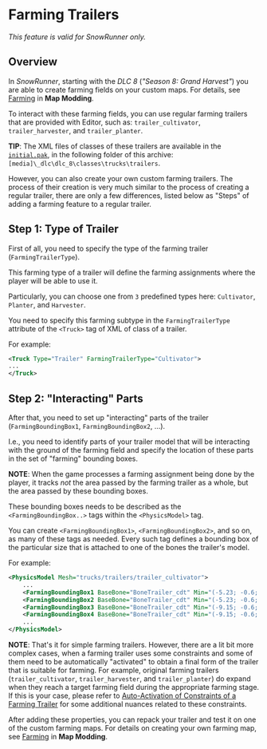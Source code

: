 # Farming Trailers

*This feature is valid for SnowRunner only.*

## Overview
In *SnowRunner*, starting with the *DLC 8* (*"Season 8: Grand Harvest"*) you are able to create farming fields on your custom maps. For details, see [Farming][farming] in **Map Modding**.

To interact with these farming fields, you can use regular farming trailers that are provided with Editor, such as: `trailer_cultivator`, `trailer_harvester`, and `trailer_planter`.

**TIP**: The XML files of classes of these trailers are available in the [`initial.pak`][initial_pak], in the following folder of this archive: `[media]\_dlc\dlc_8\classes\trucks\trailers`.

However, you can also create your own custom farming trailers. The process of their creation is very much similar to the process of creating a regular trailer, there are only a few differences, listed below as "Steps" of adding a farming feature to a regular trailer.

## Step 1: Type of Trailer
First of all, you need to specify the type of the farming trailer (`FarmingTrailerType`).

This farming type of a trailer will define the farming assignments where the player will be able to use it.

Particularly, you can choose one from `3` predefined types here: `Cultivator`, `Planter`, and `Harvester`.

You need to specify this farming subtype in the `FarmingTrailerType` attribute of the `<Truck>` tag of XML of class of a trailer.

For example:

```xml
<Truck Type="Trailer" FarmingTrailerType="Cultivator">
...
</Truck>
```

## Step 2: "Interacting" Parts

After that, you need to set up "interacting" parts of the trailer (`FarmingBoundingBox1`, `FarmingBoundingBox2`, ...).

I.e., you need to identify parts of your trailer model that will be interacting with the ground of the farming field and specify the location of these parts in the set of "farming" bounding boxes.

**NOTE**: When the game processes a farming assignment being done by the player, it tracks *not* the area passed by the farming trailer as a whole, but the area passed by these bounding boxes.

These bounding boxes needs to be described as the `<FarmingBoundingBox..>` tags within the `<PhysicsModel>` tag. 

You can create `<FarmingBoundingBox1>`, `<FarmingBoundingBox2>`, and so on, as many of these tags as needed. Every such tag defines a bounding box of the particular size that is attached to one of the bones the trailer's model.

For example:

```xml
<PhysicsModel Mesh="trucks/trailers/trailer_cultivator">
    ...
    <FarmingBoundingBox1 BaseBone="BoneTrailer_cdt" Min="(-5.23; -0.6; -2.81)" Max="(-1.97; 0.6; -0.14)" />
    <FarmingBoundingBox2 BaseBone="BoneTrailer_cdt" Min="(-5.23; -0.6; 0.14)" Max="(-1.97; 0.6; 2.81)" />
    <FarmingBoundingBox3 BaseBone="BoneTrailer_cdt" Min="(-9.15; -0.6; 0.14)" Max="(-5.66; 0.6; 2.81)" />
    <FarmingBoundingBox4 BaseBone="BoneTrailer_cdt" Min="(-9.15; -0.6; -2.81)" Max="(-5.66; 0.6; -0.14)" />
    ...
</PhysicsModel>

```

**NOTE**: That's it for simple farming trailers. However, there are a lit bit more complex cases, when a farming trailer uses some constraints and some of them need to be automatically "activated" to obtain a final form of the trailer that is suitable for farming. For example, original farming trailers (`trailer_cultivator`, `trailer_harvester`, and `trailer_planter`) do expand when they reach a target farming field during the appropriate farming stage. If this is your case, please refer to [Auto-Activation of Constraints of a Farming Trailer][auto_activation_of_constraints_farming_trailer] for some additional nuances related to these constraints.

After adding these properties, you can repack your trailer and test it on one of the custom farming maps. For details on creating your own farming map, see [Farming][farming] in **Map Modding**.


[farming]: ./../../../map_modding/creating_a_map/farming/farming_overview.md
[initial_pak]: ./../../../map_modding/getting_started/file_paths_and_naming/file_paths.md#source-of-info-initialpak-archive
[auto_activation_of_constraints_farming_trailer]: ./auto_activation_of_constraints_of_farming_trailer.md